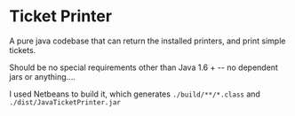 Ticket Printer
==============
A pure java codebase that can return the installed printers, and print simple tickets.

Should be no special requirements other than Java 1.6 + -- no dependent
jars or anything....

I used Netbeans to build it, which generates `./build/**/*.class` and
`./dist/JavaTicketPrinter.jar`

